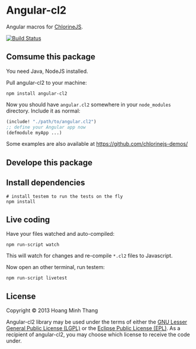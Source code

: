 Angular-cl2
===========
Angular macros for [ChlorineJS](https://github.com/chlorinejs/chlorine/wiki).

[![Build Status](https://travis-ci.org/chlorinejs/angular-cl2.png?branch=master)](https://travis-ci.org/chlorinejs/angular-cl2)

Comsume this package
--------------------
You need Java, NodeJS installed.

Pull angular-cl2 to your machine:
```
npm install angular-cl2
```
Now you should have `angular.cl2` somewhere in your `node_modules` directory. Include it as normal:
```clojure
(include! "./path/to/angular.cl2")
;; define your Angular app now
(defmodule myApp ...)
```
Some examples are also available at https://github.com/chlorinejs-demos/

Develope this package
---------------------

Install dependencies
--------------------

```
# install testem to run the tests on the fly
npm install
```

Live coding
-----------

Have your files watched and auto-compiled:
```
npm run-script watch
```
This will watch for changes and re-compile `*.cl2` files to Javascript.

Now open an other terminal, run testem:
```
npm run-script livetest
```

License
-------

Copyright © 2013 Hoang Minh Thang

Angular-cl2 library may be used under the terms of either the [GNU Lesser General Public License (LGPL)](http://www.gnu.org/copyleft/lesser.html) or the [Eclipse Public License (EPL)](http://www.eclipse.org/legal/epl-v10.html). As a recipient of angular-cl2, you may choose which license to receive the code under.
